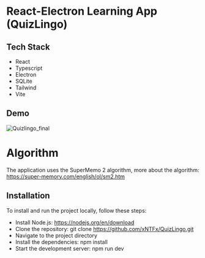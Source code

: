 # React-Electron Learning App (QuizLingo)

## Tech Stack

- React
- Typescript
- Electron
- SQLite
- Tailwind
- Vite

## Demo
![Quizlingo_final](https://github.com/user-attachments/assets/a1539378-c04f-41f3-ab5c-033ab5b2514c)

# Algorithm

The application uses the SuperMemo 2 algorithm, more about the algorithm:
https://super-memory.com/english/ol/sm2.htm

## Installation

To install and run the project locally, follow these steps:

- Install Node.js: https://nodejs.org/en/download
- Clone the repository: git clone https://github.com/xNTFx/QuizLingo.git
- Navigate to the project directory
- Install the dependencies: npm install
- Start the development server: npm run dev
